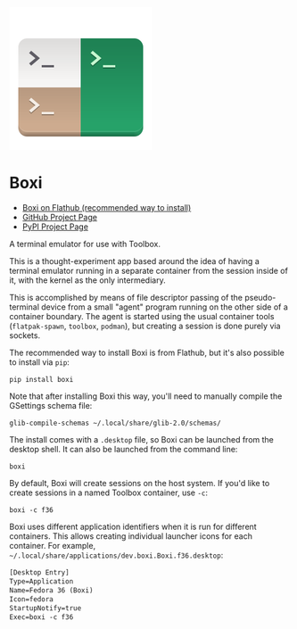 ![](https://raw.githubusercontent.com/allisonkarlitskaya/boxi/4/data/share/icons/hicolor/scalable/apps/dev.boxi.Boxi.svg)

# Boxi

 - [Boxi on Flathub (recommended way to install)](https://flathub.org/apps/details/dev.boxi.Boxi)
 - [GitHub Project Page](https://github.com/allisonkarlitskaya/boxi/)
 - [PyPI Project Page](https://pypi.org/project/boxi/)

A terminal emulator for use with Toolbox.

This is a thought-experiment app based around the idea of having a terminal emulator running in a separate container from the session inside of it, with the kernel as the only intermediary.

This is accomplished by means of file descriptor passing of the pseudo-terminal device from a small "agent" program running on the other side of a container boundary.  The agent is started using the usual container tools (`flatpak-spawn`, `toolbox`, `podman`), but creating a session is done purely via sockets.

The recommended way to install Boxi is from Flathub, but it's also possible to install via `pip`:

```
pip install boxi
```

Note that after installing Boxi this way, you'll need to manually compile the GSettings schema file:

```
glib-compile-schemas ~/.local/share/glib-2.0/schemas/
```

The install comes with a `.desktop` file, so Boxi can be launched from the desktop shell.  It can also be launched from the command line:

```
boxi
```

By default, Boxi will create sessions on the host system.  If you'd like to create sessions in a named Toolbox container, use `-c`:

```
boxi -c f36
```

Boxi uses different application identifiers when it is run for different containers.  This allows creating individual launcher icons for each container.  For example, `~/.local/share/applications/dev.boxi.Boxi.f36.desktop`:

```
[Desktop Entry]
Type=Application
Name=Fedora 36 (Boxi)
Icon=fedora
StartupNotify=true
Exec=boxi -c f36
```
